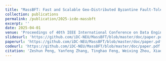 ```yaml
---
title: "MassBFT: Fast and Scalable Geo-Distributed Byzantine Fault-Tolerant Consensus"
collection: publications
permalink: /publication/2025-icde-massbft
excerpt: ''
date: 2025-04-01
venue: 'Proceedings of 40th IEEE International Conference on Data Engineering (ICDE 2025)'
slidesurl: 'https://github.com/iDC-NEU/MassBFT/blob/master/doc/paper.pdf'
paperurl: 'https://github.com/iDC-NEU/MassBFT/blob/master/doc/paper.pdf'
codeurl: 'https://github.com/iDC-NEU/MassBFT/blob/master/doc/paper.pdf'
citation: 'Zeshun Peng, Yanfeng Zhang, Tinghao Feng, Weixing Zhou, Xiaohua Li, and Ge Yu. &quot;MassBFT: Fast and Scalable Geo-Distributed Byzantine Fault-Tolerant Consensus.&quot; <i>Proceedings of 40th IEEE International Conference on Data Engineering (ICDE 2025)</i>, Hong Kong, China, 2025.'
---
```

